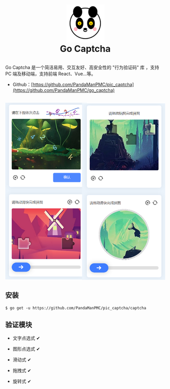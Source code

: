 <div align="center">
<img width="120" style="padding-top: 50px; margin: 0;" src="https://raw.githubusercontent.com/PandaManPMC/public_src/ddfa2ac7f8200914de759d18391ff303e3d9ab55/pmcad/logo.svg"/>
<h1 style="margin: 0; padding: 0">Go Captcha</h1>
</div>

<br/>

<p>
Go Captcha 是一个简洁易用、交互友好、高安全性的 "行为验证码" 库 ，支持 PC 端及移动端，支持前端 React、Vue...等。
</p>


- Github：[https://github.com/PandaManPMC/pic_captcha](https://github.com/PandaManPMC/go_captcha)

<br/>

<div align="center"> 
    <img src="https://raw.githubusercontent.com/PandaManPMC/public_src/refs/heads/main/other/Captcha.bmp" alt="Poster">
</div>




## 安装

```shell
$ go get -u https://github.com/PandaManPMC/pic_captcha/captcha
```

## 验证模块
- <p>文字点选式 ✔</p>
- <p>图形点选式 ✔</p>
- <p>滑动式 ✔ </p>
- <p>拖拽式 ✔ </p>
- <p>旋转式 ✔ </p>



